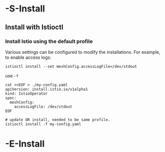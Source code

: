 

# -S-Install 

## Install with Istioctl

### Install Istio using the default profile

Various settings can be configured to modify the installations. For example, to enable access logs:

`istioctl install --set meshConfig.accessLogFile=/dev/stdout`


use `-f`
```shell
cat <<EOF > ./my-config.yaml
apiVersion: install.istio.io/v1alpha1
kind: IstioOperator
spec:
  meshConfig:
    accessLogFile: /dev/stdout
EOF

# update OR install, needed to be same profile.
istioctl install -f my-config.yaml

```

# -E-Install 